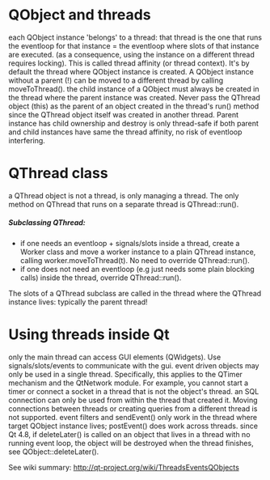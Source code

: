 QObject and threads
=====================
each QObject instance 'belongs' to a thread: that thread is the one that runs the eventloop for that instance = the eventloop where slots of that instance are executed. (as a consequence, using the instance on a different thread requires locking). This is called thread affinity  (or thread context). It's by default the thread where QObject instance is created. A QObject instance without a parent (!) can be moved to a different thread by calling moveToThread().
the child instance of a QObject must always be created in the thread where the parent instance was created. Never pass the QThread object (this) as the parent of an object created in the thread's run() method since the QThread object itself was created in another thread. Parent instance has child ownership and destroy is only thread-safe if both parent and child instances have same the thread affinity, no risk of eventloop interfering.

QThread class
=====================
a QThread object is not a thread, is only managing a thread. The only method on QThread that runs on a separate thread is QThread::run().

##### Subclassing QThread: 
* if one needs an eventloop + signals/slots inside a thread, create a Worker class and move a worker instance to a plain QThread instance, calling worker.moveToThread(t). No need to override QThread::run().
* if one does not need an eventloop (e.g just needs some plain blocking calls) inside the thread, override QThread::run().

The slots of a QThread subclass are called in the thread where the QThread instance lives: typically the parent thread!

Using threads inside Qt
=====================
only the main thread can access GUI elements (QWidgets). Use signals/slots/events to communicate with the gui.
event driven objects may only be used in a single thread. Specifically, this applies to the QTimer mechanism and the QtNetwork module. For example, you cannot start a timer or connect a socket in a thread that is not the object's thread.
an SQL connection can only be used from within the thread that created it. Moving connections between threads or creating queries from a different thread is not supported.
event filters and sendEvent() only work in the thread where target QObject instance lives; postEvent() does work across threads.
since Qt 4.8, if deleteLater() is called on an object that lives in a thread with no running event loop, the object will be destroyed when the thread finishes, see QObject::deleteLater().


See wiki summary: http://qt-project.org/wiki/ThreadsEventsQObjects
